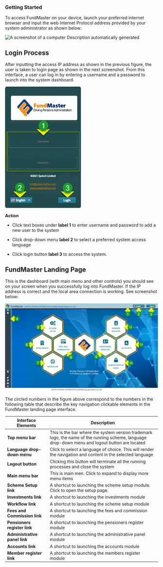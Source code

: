 ### Getting Started

To access FundMaster on your device, launch your preferred internet browser and
input the web Internet Protocol address provided by your system administrator as
shown below:

![A screenshot of a computer Description automatically
generated](/media/4a6be2aad2f514f58a6457616c6d68b5.png) 

## Login Process

After inputting the access IP address as shown in the previous figure, the user
is taken to login page as shown in the next screenshot. From this interface, a
user can log in by entering a username and a password to launch into the system
dashboard.  

<img  alt="Login Image" width="250" height="400"  class="center"  src="../media/954d47ce08c6eebb83303fe5fc1ab65b.png">   
  
**Action**

-   Click text boxes under **label 1** to enter username and password to add a
    new user to the system

-   Click drop-down menu **label 2** to select a preferred system access
    language

-   Click login button **label 3** to access the system.

## FundMaster Landing Page

This is the dashboard (with main menu and other controls) you should see on your
screen when you successfully log into FundMaster. If the IP address is correct
and the local area connection is working. See screenshot below:

![](media/345f890d745c05562a81cdba379d5d11.png)

The circled numbers in the figure above correspond to the numbers in the
following table that describe the key navigation clickable elements in the
FundMaster landing page interface.

| **Interface Elements**        | **Description**                                                                                                                                |
|-------------------------------|------------------------------------------------------------------------------------------------------------------------------------------------|
| **Top menu bar**              | This is the bar where the system version trademark logo, the name of the running scheme, language drop-down menu and logout button are located |
| **Language drop-down menu**   | Click to select a language of choice. This will render the navigation and content in the selected language                                     |
| **Logout button**             | Clicking this button will terminate all the running processes and close the system                                                             |
| **Main menu bar**             | This is main men. Click to expand to display more menu items                                                                                   |
| **Scheme Setup link**         | A shortcut to launching the scheme setup module. Click to open the setup page.                                                                 |
| **Investments link**          | A shortcut to launching the investments module                                                                                                 |
| **Workflow link**             | A shortcut to launching the scheme setup module                                                                                                |
| **Fees and Commission link**  | A shortcut to launching the fees and commission module                                                                                         |
| **Pensioners register link**  | A shortcut to launching the pensioners register module                                                                                         |
| **Administrative panel link** | A shortcut to launching the administrative panel module                                                                                        |
| **Accounts link**             | A shortcut to launching the accounts module                                                                                                    |
| **Member register link**      | A shortcut to launching the members register module                                                                                            | 

